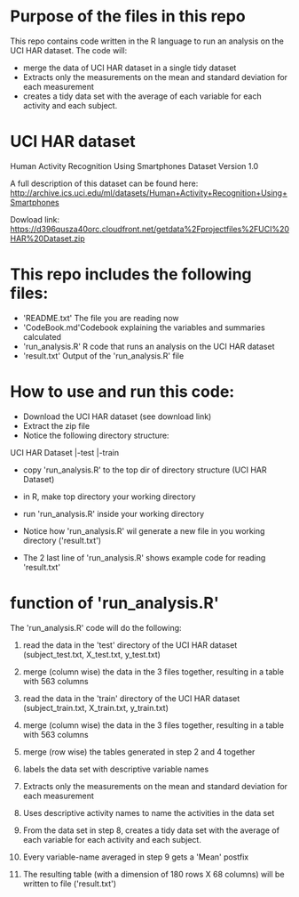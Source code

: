 Purpose of the files in this repo
=========================================

This repo contains code written in the R language to run an analysis on the UCI HAR dataset.
The code will:
- merge the data of UCI HAR dataset in a single tidy dataset
- Extracts only the measurements on the mean and standard deviation for each measurement
- creates a tidy data set with the average of each variable for each activity and each subject.


UCI HAR dataset
=========================================
Human Activity Recognition Using Smartphones Dataset
Version 1.0

A full description of this dataset can be found here:
http://archive.ics.uci.edu/ml/datasets/Human+Activity+Recognition+Using+Smartphones

Dowload link:
https://d396qusza40orc.cloudfront.net/getdata%2Fprojectfiles%2FUCI%20HAR%20Dataset.zip


This repo includes the following files:
=========================================

- 'README.txt' The file you are reading now
- 'CodeBook.md'Codebook explaining the variables and summaries calculated
- 'run_analysis.R' R code that runs an analysis on the UCI HAR dataset
- 'result.txt' Output of the 'run_analysis.R' file


How to use and run this code:
=========================================

- Download the UCI HAR dataset (see download link)
- Extract the zip file 
- Notice the following directory structure:

UCI HAR Dataset
|-test
|-train

- copy 'run_analysis.R' to the top dir of directory structure (UCI HAR Dataset)
- in R, make top directory your working directory
- run 'run_analysis.R' inside your working directory
- Notice how 'run_analysis.R' wil generate a new file in you working directory ('result.txt')

- The 2 last line of 'run_analysis.R' shows example code for reading 'result.txt'


function of 'run_analysis.R'
=========================================

The 'run_analysis.R' code will do the following:

1) read the data in the 'test' directory of the UCI HAR dataset (subject_test.txt, X_test.txt, y_test.txt)
2) merge (column wise) the data in the 3 files together, resulting in a table with 563 columns

3) read the data in the 'train' directory of the UCI HAR dataset (subject_train.txt, X_train.txt, y_train.txt)
4) merge (column wise) the data in the 3 files together, resulting in a table with 563 columns

5) merge (row wise) the tables generated in step 2 and 4 together 
6) labels the data set with descriptive variable names
7) Extracts only the measurements on the mean and standard deviation for each measurement
8) Uses descriptive activity names to name the activities in the data set
9) From the data set in step 8, creates a tidy data set with the average of each variable for each activity and each subject.
10) Every variable-name averaged in step 9 gets a 'Mean' postfix
11) The resulting table (with a dimension of 180 rows X 68 columns) will be written to file ('result.txt')

